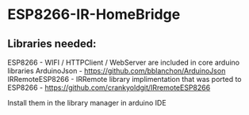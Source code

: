 # ESP8266-IR-HomeBridge

## Libraries needed:
ESP8266 - WIFI / HTTPClient / WebServer are included in core arduino libraries
ArduinoJson - https://github.com/bblanchon/ArduinoJson
IRRemoteESP8266 - IRRemote library implimentation that was ported to ESP8266 - https://github.com/crankyoldgit/IRremoteESP8266

Install them in the library manager in arduino IDE
